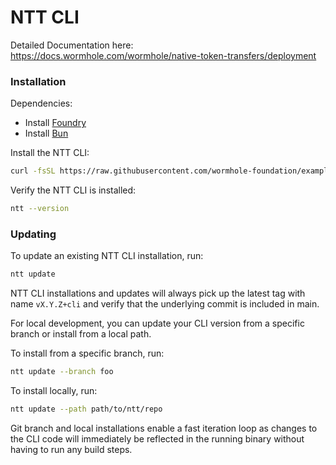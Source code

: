 # NTT CLI

Detailed Documentation here: https://docs.wormhole.com/wormhole/native-token-transfers/deployment

### Installation

Dependencies:

- Install [Foundry](https://book.getfoundry.sh/getting-started/installation)
- Install [Bun](https://bun.sh/)

Install the NTT CLI:
```bash
curl -fsSL https://raw.githubusercontent.com/wormhole-foundation/example-native-token-transfers/main/cli/install.sh | bash
```

Verify the NTT CLI is installed:
```bash
ntt --version
```

### Updating

To update an existing NTT CLI installation, run:
```bash
ntt update
```

NTT CLI installations and updates will always pick up the latest tag with name `vX.Y.Z+cli` and verify that the underlying commit is included in main.

For local development, you can update your CLI version from a specific branch or install from a local path.

To install from a specific branch, run:
```bash
ntt update --branch foo
```

To install locally, run:
```bash
ntt update --path path/to/ntt/repo
```

Git branch and local installations enable a fast iteration loop as changes to the CLI code will immediately be reflected in the running binary without having to run any build steps.
